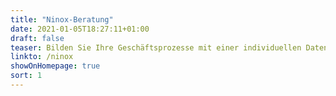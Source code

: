 ```yaml
---
title: "Ninox-Beratung"
date: 2021-01-05T18:27:11+01:00
draft: false
teaser: Bilden Sie Ihre Geschäftsprozesse mit einer individuellen Datenbank auf Basis von Ninox ab - ich helfe Ihnen dabei.
linkto: /ninox
showOnHomepage: true
sort: 1
---
```


